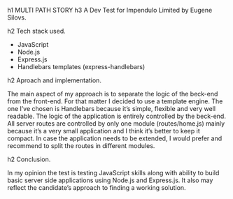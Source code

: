 h1 MULTI PATH STORY 
h3 A Dev Test for Impendulo Limited by Eugene Silovs.


h2 Tech stack used.

* JavaScript
* Node.js
* Express.js
* Handlebars templates (express-handlebars)

h2 Aproach and implementation.

The main aspect of my approach is to separate the logic of the beck-end from the front-end. For that matter I decided to use a template engine. The one I’ve chosen is Handlebars because it’s simple, flexible and very well readable. 
The logic of the application is entirely controlled by the beck-end. All server routes are controlled by only one module (routes/home.js) mainly because it’s a very small application and I think it’s better to keep it compact. In case the application needs to be extended, I would prefer and recommend to split the routes in different modules. 

h2 Conclusion.

In my opinion the test is testing JavaScript skills along with ability to build basic server side applications using Node.js and Express.js. It also may reflect the candidate’s approach to finding a working solution. 